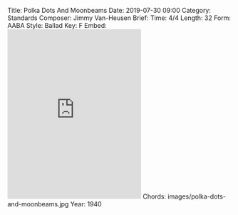 Title: Polka Dots And Moonbeams
Date: 2019-07-30 09:00
Category: Standards
Composer: Jimmy Van-Heusen
Brief:
Time: 4/4
Length: 32
Form: AABA
Style: Ballad
Key: F
Embed: <iframe src="https://open.spotify.com/embed/playlist/44PdYXTng9UO2hPi2I5YyU" width="300" height="380" frameborder="0" allowtransparency="true" allow="encrypted-media"></iframe>
Chords: images/polka-dots-and-moonbeams.jpg
Year: 1940
